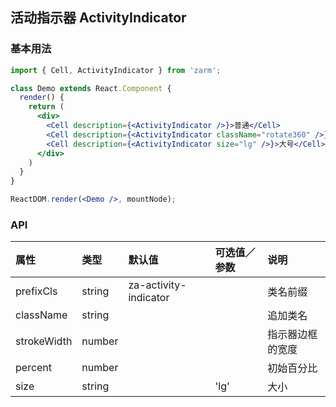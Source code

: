 ## 活动指示器 ActivityIndicator

### 基本用法

```jsx
import { Cell, ActivityIndicator } from 'zarm';

class Demo extends React.Component {
  render() {
    return (
      <div>
        <Cell description={<ActivityIndicator />}>普通</Cell>
        <Cell description={<ActivityIndicator className="rotate360" />}>旋转动画</Cell>
        <Cell description={<ActivityIndicator size="lg" />}>大号</Cell>
      </div>
    )
  }
}

ReactDOM.render(<Demo />, mountNode);
```


### API

| 属性 | 类型 | 默认值 | 可选值／参数 | 说明 |
| :--- | :--- | :--- | :--- | :--- |
| prefixCls | string | za-activity-indicator | | 类名前缀 |
| className | string | | | 追加类名 |
| strokeWidth | number | | | 指示器边框的宽度 |  
| percent | number | | | 初始百分比 |
| size | string | | 'lg' | 大小 |

